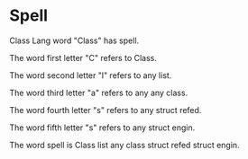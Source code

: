 # Spell

Class Lang word "Class" has spell.

The word first letter "C" refers to Class.

The word second letter "l" refers to any list.

The word third letter "a" refers to any any class.

The word fourth letter "s" refers to any struct refed.

The word fifth letter "s" refers to any struct engin.

The word spell is Class list any class struct refed struct engin.